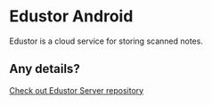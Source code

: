 # Edustor Android

Edustor is a cloud service for storing scanned notes.

## Any details?

[Check out Edustor Server repository](https://gitlab.com/edustor/core)